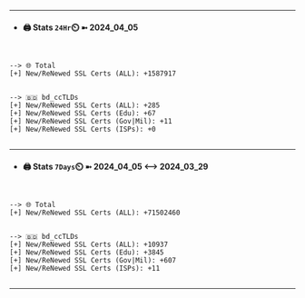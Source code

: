 

---
- #### 🖨️ **Stats** `24Hr`⏲️ ➼ 2024_04_05
```console


--> 🌐 Total
[+] New/ReNewed SSL Certs (ALL): +1587917


--> 🇧🇩 bd_ccTLDs
[+] New/ReNewed SSL Certs (ALL): +285
[+] New/ReNewed SSL Certs (Edu): +67
[+] New/ReNewed SSL Certs (Gov|Mil): +11
[+] New/ReNewed SSL Certs (ISPs): +0


```

---
- #### 🖨️ **Stats** `7Days`⏲️ ➼ 2024_04_05 <--> 2024_03_29
```console


--> 🌐 Total
[+] New/ReNewed SSL Certs (ALL): +71502460


--> 🇧🇩 bd_ccTLDs
[+] New/ReNewed SSL Certs (ALL): +10937
[+] New/ReNewed SSL Certs (Edu): +3845
[+] New/ReNewed SSL Certs (Gov|Mil): +607
[+] New/ReNewed SSL Certs (ISPs): +11


```

---

